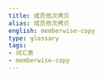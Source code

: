 ```yaml
---
title: 成员依次拷贝
alias: 成员依次拷贝
english: memberwise-copy
type: glossary
tags:
- 词汇表
- memberwise-copy
---
```

